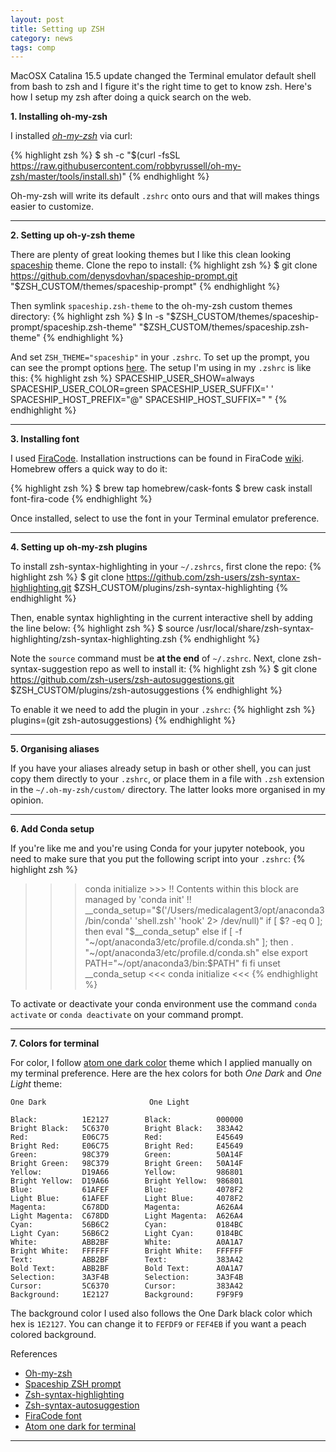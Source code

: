 ```yaml
---
layout: post
title: Setting up ZSH
category: news
tags: comp
---
```


MacOSX Catalina 15.5 update changed the Terminal emulator default shell from bash to zsh and I figure it's the right time to get to know zsh. Here's how I setup my zsh after doing a quick search on the web.



 __1. Installing oh-my-zsh__

I installed _[oh-my-zsh](https://github.com/ohmyzsh/ohmyzsh)_ via curl:

{% highlight zsh %}
$ sh -c "$(curl -fsSL https://raw.githubusercontent.com/robbyrussell/oh-my-zsh/master/tools/install.sh)"
{% endhighlight %}

Oh-my-zsh will write its default ```.zshrc``` onto ours and that will makes things easier to customize.

---

 __2. Setting up oh-y-zsh theme__

There are plenty of great looking themes but I like this clean looking [spaceship](https://github.com/denysdovhan/spaceship-prompt) theme. Clone the repo to install:
{% highlight zsh %}
$ git clone https://github.com/denysdovhan/spaceship-prompt.git "$ZSH_CUSTOM/themes/spaceship-prompt"
{% endhighlight %}

Then symlink ```spaceship.zsh-theme``` to the oh-my-zsh custom themes directory:
{% highlight zsh %}
$ ln -s "$ZSH_CUSTOM/themes/spaceship-prompt/spaceship.zsh-theme" "$ZSH_CUSTOM/themes/spaceship.zsh-theme"
{% endhighlight %}

And set ```ZSH_THEME="spaceship"``` in your ```.zshrc```. To set up the prompt, you can see the prompt options [here](https://denysdovhan.com/spaceship-prompt/docs/Options.htmlprompt). The setup I'm using in my ```.zshrc``` is like this:
{% highlight zsh %}
SPACESHIP_USER_SHOW=always
SPACESHIP_USER_COLOR=green
SPACESHIP_USER_SUFFIX=' '
SPACESHIP_HOST_PREFIX="@"
SPACESHIP_HOST_SUFFIX=" "
{% endhighlight %}

---

 __3. Installing font__

I used [FiraCode](https://github.com/tonsky/FiraCode). Installation instructions can be found in FiraCode [wiki](https://github.com/tonsky/FiraCode/wiki/Installing).
Homebrew offers a quick way to do it:

{% highlight zsh %}
$ brew tap homebrew/cask-fonts
$ brew cask install font-fira-code
{% endhighlight %}

Once installed, select to use the font in your Terminal emulator preference.

---

 __4. Setting up oh-my-zsh plugins__

To install zsh-syntax-highlighting in your ```~/.zshrcs```, first clone the repo:
{% highlight zsh %}
$ git clone https://github.com/zsh-users/zsh-syntax-highlighting.git $ZSH_CUSTOM/plugins/zsh-syntax-highlighting
{% endhighlight %}

Then, enable syntax highlighting in the current interactive shell by adding the line below:
{% highlight zsh %}
$ source /usr/local/share/zsh-syntax-highlighting/zsh-syntax-highlighting.zsh
{% endhighlight %}

Note the `source` command must be **at the end** of `~/.zshrc`. Next, clone zsh-syntax-suggestion repo as well to install it:
{% highlight zsh %}
$ git clone https://github.com/zsh-users/zsh-autosuggestions.git $ZSH_CUSTOM/plugins/zsh-autosuggestions
{% endhighlight %}

To enable it we need to add the plugin in your ```.zshrc```:
{% highlight zsh %}
plugins=(git zsh-autosuggestions)
{% endhighlight %}

---

 __5. Organising aliases__

If you have your aliases already setup in bash or other shell, you can just copy them directly to your ```.zshrc```, or place them in a file with ```.zsh``` extension in the ```~/.oh-my-zsh/custom/``` directory. The latter looks more organised in my opinion.

---

__6. Add Conda setup__

If you're like me and you're using Conda for your jupyter notebook, you need to make sure that you put the following script into your ```.zshrc```:
{% highlight zsh %}
 >>> conda initialize >>>
 !! Contents within this block are managed by 'conda init' !!
__conda_setup="$('/Users/medicalagent3/opt/anaconda3/bin/conda' 'shell.zsh' 'hook' 2> /dev/null)"
if [ $? -eq 0 ]; then
    eval "$__conda_setup"
else
    if [ -f "~/opt/anaconda3/etc/profile.d/conda.sh" ]; then
        . "~/opt/anaconda3/etc/profile.d/conda.sh"
    else
        export PATH="~/opt/anaconda3/bin:$PATH"
    fi
fi
unset __conda_setup
 <<< conda initialize <<<
{% endhighlight %}

To activate or deactivate your conda environment use the command ```conda activate``` or ```conda deactivate``` on your command prompt.

---

 __7. Colors for terminal__

For color, I follow [atom one dark color](https://github.com/nathanbuchar/atom-one-dark-terminal/blob/master/COLORS) theme which I applied manually on my terminal preference. Here are the hex colors for both _One Dark_ and _One Light_ theme:

```
One Dark                       One Light

Black:          1E2127        Black:          000000
Bright Black:   5C6370        Bright Black:   383A42
Red:            E06C75        Red:            E45649
Bright Red:     E06C75        Bright Red:     E45649
Green:          98C379        Green:          50A14F
Bright Green:   98C379        Bright Green:   50A14F
Yellow:         D19A66        Yellow:         986801
Bright Yellow:  D19A66        Bright Yellow:  986801
Blue:           61AFEF        Blue:           4078F2
Light Blue:     61AFEF        Light Blue:     4078F2
Magenta:        C678DD        Magenta:        A626A4
Light Magenta:  C678DD        Light Magenta:  A626A4
Cyan:           56B6C2        Cyan:           0184BC
Light Cyan:     56B6C2        Light Cyan:     0184BC
White:          ABB2BF        White:          A0A1A7
Bright White:   FFFFFF        Bright White:   FFFFFF
Text:           ABB2BF        Text:           383A42
Bold Text:      ABB2BF        Bold Text:      A0A1A7
Selection:      3A3F4B        Selection:      3A3F4B
Cursor:         5C6370        Cursor:         383A42
Background:     1E2127        Background:     F9F9F9
```

The background color I used also follows the One Dark black color which hex is ```1E2127```. You can change it to ```FEFDF9``` or ```FEF4EB``` if you want a peach colored background.

 References
   - [Oh-my-zsh](https://github.com/ohmyzsh/ohmyzsh)
   - [Spaceship ZSH prompt](https://denysdovhan.com/spaceship-prompt/)
   - [Zsh-syntax-highlighting](https://github.com/zsh-users/zsh-syntax-highlighting)
   - [Zsh-syntax-autosuggestion](https://github.com/zsh-users/zsh-autosuggestions)
   - [FiraCode font](https://github.com/tonsky/FiraCode)
   - [Atom one dark for terminal](https://github.com/nathanbuchar/atom-one-dark-terminal)

---
